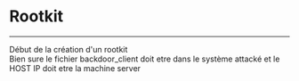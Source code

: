 # Rootkit
---
Début de la création d'un rootkit <br>
Bien sure le fichier backdoor_client doit etre dans le système attacké et le HOST IP doit etre la machine server
